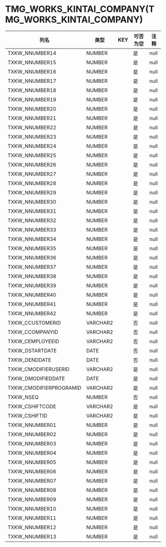 # TMG_WORKS_KINTAI_COMPANY(TMG_WORKS_KINTAI_COMPANY)
| 列名   | 类型   | KEY  | 可否为空 | 注释   |
| ---- | ---- | ---- | ---- | ---- |
|TXKW_NNUMBER14|NUMBER||是|null|
|TXKW_NNUMBER15|NUMBER||是|null|
|TXKW_NNUMBER16|NUMBER||是|null|
|TXKW_NNUMBER17|NUMBER||是|null|
|TXKW_NNUMBER18|NUMBER||是|null|
|TXKW_NNUMBER19|NUMBER||是|null|
|TXKW_NNUMBER20|NUMBER||是|null|
|TXKW_NNUMBER21|NUMBER||是|null|
|TXKW_NNUMBER22|NUMBER||是|null|
|TXKW_NNUMBER23|NUMBER||是|null|
|TXKW_NNUMBER24|NUMBER||是|null|
|TXKW_NNUMBER25|NUMBER||是|null|
|TXKW_NNUMBER26|NUMBER||是|null|
|TXKW_NNUMBER27|NUMBER||是|null|
|TXKW_NNUMBER28|NUMBER||是|null|
|TXKW_NNUMBER29|NUMBER||是|null|
|TXKW_NNUMBER30|NUMBER||是|null|
|TXKW_NNUMBER31|NUMBER||是|null|
|TXKW_NNUMBER32|NUMBER||是|null|
|TXKW_NNUMBER33|NUMBER||是|null|
|TXKW_NNUMBER34|NUMBER||是|null|
|TXKW_NNUMBER35|NUMBER||是|null|
|TXKW_NNUMBER36|NUMBER||是|null|
|TXKW_NNUMBER37|NUMBER||是|null|
|TXKW_NNUMBER38|NUMBER||是|null|
|TXKW_NNUMBER39|NUMBER||是|null|
|TXKW_NNUMBER40|NUMBER||是|null|
|TXKW_NNUMBER41|NUMBER||是|null|
|TXKW_NNUMBER42|NUMBER||是|null|
|TXKW_CCUSTOMERID|VARCHAR2||否|null|
|TXKW_CCOMPANYID|VARCHAR2||否|null|
|TXKW_CEMPLOYEEID|VARCHAR2||否|null|
|TXKW_DSTARTDATE|DATE||否|null|
|TXKW_DENDDATE|DATE||否|null|
|TXKW_CMODIFIERUSERID|VARCHAR2||是|null|
|TXKW_DMODIFIEDDATE|DATE||是|null|
|TXKW_CMODIFIERPROGRAMID|VARCHAR2||是|null|
|TXKW_NSEQ|NUMBER||否|null|
|TXKW_CSHIFTCODE|VARCHAR2||是|null|
|TXKW_CSHIFTID|VARCHAR2||是|null|
|TXKW_NNUMBER01|NUMBER||是|null|
|TXKW_NNUMBER02|NUMBER||是|null|
|TXKW_NNUMBER03|NUMBER||是|null|
|TXKW_NNUMBER04|NUMBER||是|null|
|TXKW_NNUMBER05|NUMBER||是|null|
|TXKW_NNUMBER06|NUMBER||是|null|
|TXKW_NNUMBER07|NUMBER||是|null|
|TXKW_NNUMBER08|NUMBER||是|null|
|TXKW_NNUMBER09|NUMBER||是|null|
|TXKW_NNUMBER10|NUMBER||是|null|
|TXKW_NNUMBER11|NUMBER||是|null|
|TXKW_NNUMBER12|NUMBER||是|null|
|TXKW_NNUMBER13|NUMBER||是|null|
